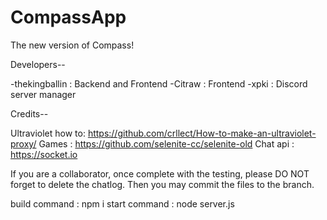 # CompassApp
The new version of Compass!

Developers--

-thekingballin : Backend and Frontend
-Citraw : Frontend
-xpki : Discord server manager

Credits--

Ultraviolet how to: https://github.com/crllect/How-to-make-an-ultraviolet-proxy/ 
Games : https://github.com/selenite-cc/selenite-old
Chat api : https://socket.io

If you are a collaborator, once complete with the testing, please DO NOT forget to delete the chatlog. Then you may commit the files to the branch.

build command : npm i
start command : node server.js
